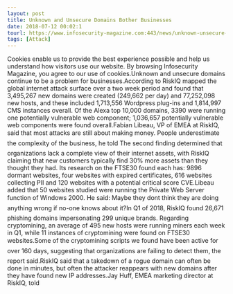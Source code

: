 ```yaml
---
layout: post
title: Unknown and Unsecure Domains Bother Businesses
date: 2018-07-12 00:02:1
tourl: https://www.infosecurity-magazine.com:443/news/unknown-unsecure-domains-bother/
tags: [Attack]
---
```

Cookies enable us to provide the best experience possible and help us understand how visitors use our website. By browsing Infosecurity Magazine, you agree to our use of cookies.Unknown and unsecure domains continue to be a problem for businesses.According to RiskIQ mapped the global internet attack surface over a two week period and found that 3,495,267 new domains were created (249,662 per day) and 77,252,098 new hosts, and these included 1,713,556 Wordpress plug-ins and 1,814,997 CMS instances overall. Of the Alexa top 10,000 domains, 3390 were running one potentially vulnerable web component; 1,036,657 potentially vulnerable web components were found overall.Fabian Libeau, VP of EMEA at RiskIQ, said that most attacks are still about making money. People underestimate the complexity of the business, he told The second finding determined that organizations lack a complete view of their internet assets, with RiskIQ claiming that new customers typically find 30% more assets than they thought they had. Its research on the FTSE30 found each has: 9896 dormant websites, four websites with expired certificates, 616 websites collecting PII and 120 websites with a potential critical score CVE.Libeau added that 50 websites studied were running the Private Web Server function of Windows 2000. He said: Maybe they dont think they are doing anything wrong if no-one knows about it?In Q1 of 2018, RiskIQ found 26,671 phishing domains impersonating 299 unique brands. Regarding cryptomining, an average of 495 new hosts were running miners each week in Q1, while 11 instances of cryptomining were found on FTSE30 websites.Some of the cryptomining scripts we found have been active for over 160 days, suggesting that organizations are failing to detect them, the report said.RiskIQ said that a takedown of a rogue domain can often be done in minutes, but often the attacker reappears with new domains after they have found new IP addresses.Jay Huff, EMEA marketing director at RiskIQ, told 